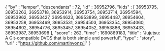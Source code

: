 {
  "by" : "lemper",
  "descendants" : 72,
  "id" : 36952796,
  "kids" : [ 36953795, 36953263, 36953718, 36953914, 36953754, 36953714, 36954594, 36953962, 36953427, 36954623, 36953899, 36954487, 36954604, 36953258, 36953469, 36953531, 36954503, 36953354, 36954060, 36954602, 36954776, 36953457, 36954052, 36953886, 36953433, 36953987, 36953698 ],
  "score" : 262,
  "time" : 1690869183,
  "title" : "Jujutsu: A Git-compatible DVCS that is both simple and powerful",
  "type" : "story",
  "url" : "https://github.com/martinvonz/jj"
}
